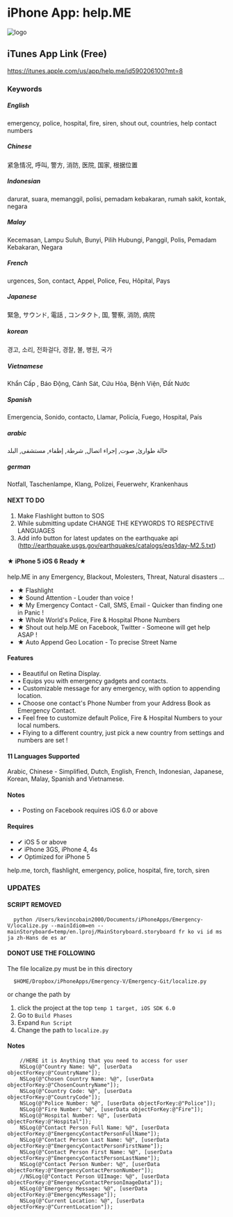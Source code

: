# iPhone App: help.ME

![logo](https://raw.github.com/kevincobain2000/Emergency-Git-working-V1/master/logo57@2x.png?token=629055__eyJzY29wZSI6IlJhd0Jsb2I6a2V2aW5jb2JhaW4yMDAwL0VtZXJnZW5jeS1HaXQtd29ya2luZy1WMS9tYXN0ZXIvbG9nbzU3QDJ4LnBuZyIsImV4cGlyZXMiOjEzOTUyNzY1MDB9--8c9eb90fe8f72e5c91d0e5eeb8ecd9a6719bf38a "logo")


## iTunes App Link (Free)

https://itunes.apple.com/us/app/help.me/id590206100?mt=8

### Keywords

##### English

emergency, police, hospital, fire, siren, shout out, countries, help contact numbers

##### Chinese

紧急情况, 呼叫, 警方, 消防, 医院, 国家, 根据位置

##### Indonesian

darurat, suara, memanggil, polisi, pemadam kebakaran, rumah sakit, kontak, negara

##### Malay

Kecemasan, Lampu Suluh, Bunyi, Pilih Hubungi, Panggil, Polis, Pemadam Kebakaran, Negara 

##### French

urgences, Son, contact, Appel, Police, Feu, Hôpital, Pays

##### Japanese

緊急, サウンド, 電話 , コンタクト, 国, 警察, 消防, 病院

##### korean

경고, 소리, 전화걸다, 경찰, 불, 병원, 국가

##### Vietnamese
Khẩn Cấp , Báo Động, Cảnh Sát, Cứu Hỏa, Bệnh Viện, Đất Nước

##### Spanish

Emergencia, Sonido, contacto, Llamar, Policía, Fuego, Hospital, País 

##### arabic
حالة طوارئ, صوت, إجراء اتصال, شرطة, إطفاء, مستشفى, البلد

##### german
Notfall, Taschenlampe, Klang, Polizei, Feuerwehr, Krankenhaus

#### NEXT TO DO

1. Make Flashlight button to SOS 
2. While submitting update CHANGE THE KEYWORDS TO RESPECTIVE LANGUAGES
3. Add info button for latest updates on the earthquake api (http://earthquake.usgs.gov/earthquakes/catalogs/eqs1day-M2.5.txt)


#### ★ iPhone 5 iOS 6 Ready ★

help.ME in any Emergency, Blackout, Molesters, Threat, Natural disasters ...

- ★ Flashlight
- ★ Sound Attention - Louder than voice !
- ★ My Emergency Contact - Call, SMS, Email - Quicker than finding one in Panic !
- ★ Whole World's Police, Fire & Hospital Phone Numbers
- ★ Shout out help.ME on Facebook, Twitter - Someone will get help ASAP !
- ★ Auto Append Geo Location - To precise Street Name


#### Features

- ▪ Beautiful on Retina Display.
- ▪ Equips you with emergency gadgets and contacts.
- ▪ Customizable message for any emergency, with option to appending location.
- ▪ Choose one contact's Phone Number from your Address Book as Emergency Contact.
- ▪ Feel free to customize default Police, Fire & Hospital Numbers to your local numbers.
- ▪ Flying to a different country, just pick a new country from settings and numbers are set !


#### 11 Languages Supported

Arabic, Chinese - Simplified, Dutch, English, French, Indonesian, Japanese, Korean, Malay, Spanish and Vietnamese.

#### Notes


- ‣ Posting on Facebook requires iOS 6.0 or above

#### Requires


- ✔ iOS 5 or above
- ✔ iPhone 3GS, iPhone 4, 4s
- ✔ Optimized for iPhone 5


help.me, torch, flashlight, emergency, police, hospital, fire, torch, siren

### UPDATES

#### SCRIPT REMOVED


```
  python /Users/kevincobain2000/Documents/iPhoneApps/Emergency-V/localize.py --mainIdiom=en --mainStoryboard=temp/en.lproj/MainStoryboard.storyboard fr ko vi id ms ja zh-Hans de es ar
```

#### DONOT USE THE FOLLOWING

The file localize.py must be in this directory

```
  $HOME/Dropbox/iPhoneApps/Emergency-V/Emergency-Git/localize.py
```

or change the path by

1. click the project at the top ``temp 1 target, iOS SDK 6.0``
2. Go to ``Build Phases``
3. Expand ``Run Script``
4. Change the path to ``localize.py``


#### Notes


```
    //HERE it is Anything that you need to access for user
    NSLog(@"Country Name: %@", [userData objectForKey:@"CountryName"]);
    NSLog(@"Chosen Country Name: %@", [userData objectForKey:@"ChosenCountryName"]);
    NSLog(@"Country Code: %@", [userData objectForKey:@"CountryCode"]);
    NSLog(@"Police Number: %@", [userData objectForKey:@"Police"]);
    NSLog(@"Fire Number: %@", [userData objectForKey:@"Fire"]);
    NSLog(@"Hospital Number: %@", [userData objectForKey:@"Hospital"]);
    NSLog(@"Contact Person Full Name: %@", [userData objectForKey:@"EmergencyContactPersonFullName"]);
    NSLog(@"Contact Person Last Name: %@", [userData objectForKey:@"EmergencyContactPersonFirstName"]);
    NSLog(@"Contact Person First Name: %@", [userData objectForKey:@"EmergencyContactPersonLastName"]);
    NSLog(@"Contact Person Number: %@", [userData objectForKey:@"EmergencyContactPersonNumber"]);
    //NSLog(@"Contact Person UIImage: %@", [userData objectForKey:@"EmergencyContactPersonImageData"]);
    NSLog(@"Emergency Message: %@", [userData objectForKey:@"EmergencyMessage"]);
    NSLog(@"Current Location: %@", [userData objectForKey:@"CurrentLocation"]);
```

